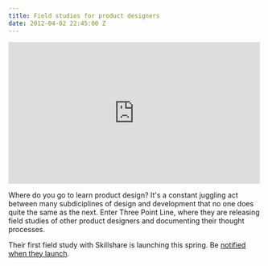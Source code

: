 ```yaml
---
title: Field studies for product designers
date: 2012-04-02 22:45:00 Z
---
```


<iframe src="https://player.vimeo.com/video/39452373?title=0&amp;byline=0&amp;portrait=0&amp;color=ffffff" width="500" height="281" frameborder="0" webkitAllowFullScreen mozallowfullscreen allowFullScreen></iframe>

Where do you go to learn product design? It's a constant juggling act between many subdiciplines of design and development that no one does quite the same as the next. Enter Three Point Line, where they are releasing field studies of other product designers and documenting their thought processes.

Their first field study with Skillshare is launching this spring. Be [notified when they launch](https://threepointline.cc/).
